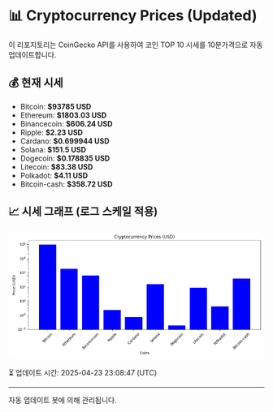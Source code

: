 
# 📊 Cryptocurrency Prices (Updated)

이 리포지토리는 CoinGecko API를 사용하여 코인 TOP 10 시세를 10분가격으로 자동 업데이트합니다.

## 💰 현재 시세
- Bitcoin: **$93785 USD**
- Ethereum: **$1803.03 USD**
- Binancecoin: **$606.24 USD**
- Ripple: **$2.23 USD**
- Cardano: **$0.699944 USD**
- Solana: **$151.5 USD**
- Dogecoin: **$0.178835 USD**
- Litecoin: **$83.38 USD**
- Polkadot: **$4.11 USD**
- Bitcoin-cash: **$358.72 USD**

## 📈 시세 그래프 (로그 스케일 적용)
![Crypto Prices](crypto_prices.png)

⏳ 업데이트 시간: 2025-04-23 23:08:47 (UTC)

---
자동 업데이트 봇에 의해 관리됩니다.
